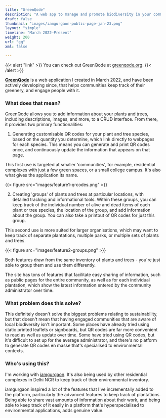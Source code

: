 ```yaml
---
title: "GreenQode"
description: "A web app to manage and promote biodiversity in your community"
draft: false
thumbnail: "images/iamgurgaon-public-page-jan-23.png"
layout: "simple"
timeline: "March 2022–Present"
weight: 200
url: "gq"
xml: false

---
```


{{< alert "link" >}}
You can check out GreenQode at [greenqode.org](https://www.greenqode.org).
{{< /alert >}}

**[GreenQode](https://www.greenqode.org)** is a web application I created in March 2022, and have been actively developing since, that helps communities keep track of their greenery, and engage people with it.

### What does that mean?

GreenQode allows you to add information about your plants and trees, including descriptions, images, and more, to a CRUD interface. From there, it provides two primary functionalities:

1. Generating customisable QR codes for your plant and tree species, based on the quantity you determine, which link directly to webpages for each species. This means you can generate and print QR codes once, and continuously update the information that appears on that page.

This first use is targeted at smaller 'communities', for example, residential complexes with just a few green spaces, or a small college campus. It's also what gives the application its name.

{{< figure src="images/feature1-qrcodes.png" >}}

2. Creating 'groups' of plants and trees at particular locations, with detailed tracking and informational tools. Within these groups, you can keep track of the individual number of alive and dead items of each plant or tree species, the location of the group, and add information about the group. You can also take a printout of QR codes for just this group.

This second use is more suited for larger organisations, which may want to keep track of separate plantations, multiple parks, or multiple sets of plants and trees.

{{< figure src="images/feature2-groups.png" >}}

Both features draw from the same inventory of plants and trees - you're just able to group them and use them differently.

The site has tons of features that facilitate easy sharing of information, such as public pages for the entire community, as well as for each individual plantation, which show the latest information entered by the community administrator over time.

### What problem does this solve?

This definitely doesn't solve the biggest problems relating to sustainability, but that doesn't mean that having engaged communities that are aware of local biodiversity isn't important. Some places have already tried using static printed leaflets or signboards, but QR codes are far more convenient to read as well as update over time. Some have tried using QR codes, but it's difficult to set up for the average administrator, and there's no platform to generate QR codes en masse that's specialised to environmental contexts.

### Who's using this?

I'm working with [iamgurgaon](https://iamgurgaon.org/). It's also being used by other residential complexes in Delhi NCR to keep track of their environmental inventory.

iamgurgaon inspired a lot of the features that I've incrementally added to the platform, particularly the advanced features to keep track of plantations. Being able to share vast amounts of information about their work, and being able to keep track of it easily in a platform that's hyperspecialised to environmental applications, adds genuine value.
